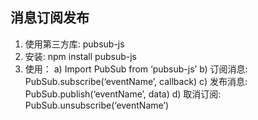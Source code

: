 ## 消息订阅发布
1. 使用第三方库: pubsub-js
2. 安装: npm install pubsub-js
3. 使用：
a) Import PubSub from ‘pubsub-js’
b) 订阅消息: PubSub.subscribe(‘eventName’, callback)
c) 发布消息: PubSub.publish(‘eventName’, data)
d) 取消订阅: PubSub.unsubscribe(‘eventName’)
